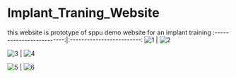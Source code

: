 # Implant_Traning_Website
this website is prototype of sppu demo website for an implant training 
:-------------------------:|:-------------------------:
![1](https://github.com/AbhishekPawshekar/Implant_Traning_Website/assets/89447125/6db05a38-d802-4391-9ea0-543d5faf6cc9) | ![2](https://github.com/AbhishekPawshekar/Implant_Traning_Website/assets/89447125/745568dd-7902-493a-ba5a-55f1dd145950)

![3](https://github.com/AbhishekPawshekar/Implant_Traning_Website/assets/89447125/1157fd5f-1675-4a8f-a653-c2156abe8e5a) | ![4](https://github.com/AbhishekPawshekar/Implant_Traning_Website/assets/89447125/f91efeac-ca50-4213-a305-40b4865e6b91)

![5](https://github.com/AbhishekPawshekar/Implant_Traning_Website/assets/89447125/dbf55fde-0f92-4563-8d5f-d981439a08f5) | ![6](https://github.com/AbhishekPawshekar/Implant_Traning_Website/assets/89447125/6c7d6b0e-0fce-455a-a885-6bd7b0269b1d)






